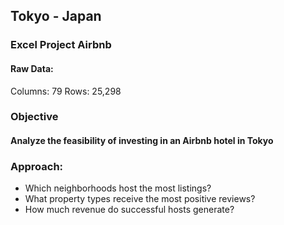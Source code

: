 ## Tokyo - Japan
### Excel Project Airbnb

#### Raw Data:
Columns: 79
Rows: 25,298

### Objective
#### Analyze the feasibility of investing in an Airbnb hotel in Tokyo

### Approach:
- Which neighborhoods host the most listings?
- What property types receive the most positive reviews?
- How much revenue do successful hosts generate?
